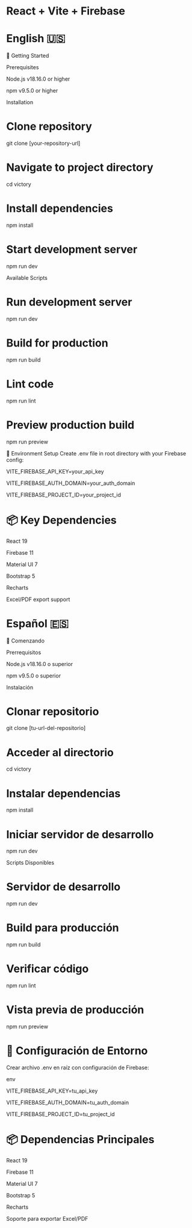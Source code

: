 # React + Vite +  Firebase


# English 🇺🇸

🚀 Getting Started

Prerequisites

Node.js v18.16.0 or higher

npm v9.5.0 or higher


Installation
# Clone repository
git clone [your-repository-url]

# Navigate to project directory
cd victory

# Install dependencies
npm install

# Start development server
npm run dev

Available Scripts

# Run development server
npm run dev

# Build for production
npm run build

# Lint code
npm run lint

# Preview production build
npm run preview

🔧 Environment Setup
Create .env file in root directory with your Firebase config:

VITE_FIREBASE_API_KEY=your_api_key

VITE_FIREBASE_AUTH_DOMAIN=your_auth_domain

VITE_FIREBASE_PROJECT_ID=your_project_id


 # 📦  Key Dependencies
 
React 19

Firebase 11

Material UI 7

Bootstrap 5

Recharts

Excel/PDF export support


# Español 🇪🇸

🚀 Comenzando

Prerrequisitos

Node.js v18.16.0 o superior

npm v9.5.0 o superior

Instalación
# Clonar repositorio
git clone [tu-url-del-repositorio]

# Acceder al directorio
cd victory

# Instalar dependencias
npm install

# Iniciar servidor de desarrollo
npm run dev

Scripts Disponibles

# Servidor de desarrollo
npm run dev

# Build para producción
npm run build

# Verificar código
npm run lint

# Vista previa de producción
npm run preview

# 🔧 Configuración de Entorno
Crear archivo .env en raíz con configuración de Firebase:

env

VITE_FIREBASE_API_KEY=tu_api_key

VITE_FIREBASE_AUTH_DOMAIN=tu_auth_domain

VITE_FIREBASE_PROJECT_ID=tu_project_id


# 📦 Dependencias Principales
React 19

Firebase 11

Material UI 7

Bootstrap 5

Recharts

Soporte para exportar Excel/PDF

